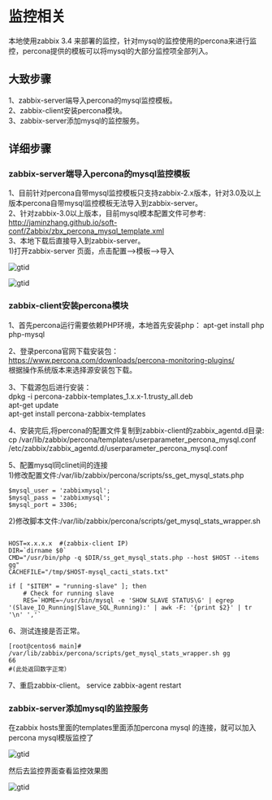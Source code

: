 # 监控相关

本地使用zabbix 3.4 来部署的监控，针对mysql的监控使用的percona来进行监控，percona提供的模板可以将mysql的大部分监控项全部列入。

## 大致步骤
1、zabbix-server端导入percona的mysql监控模板。  
2、zabbix-client安装percona模块。  
3、zabbix-server添加mysql的监控服务。

## 详细步骤
### zabbix-server端导入percona的mysql监控模板
 1、目前针对percona自带mysql监控模板只支持zabbix-2.x版本，针对3.0及以上版本percona自带mysql监控模板无法导入到zabbix-server。  
 2、针对zabbix-3.0以上版本，目前mysql模本配置文件可参考:
  	http://jaminzhang.github.io/soft-conf/Zabbix/zbx_percona_mysql_template.xml  
 3、本地下载后直接导入到zabbix-server。  
  1)打开zabbix-server 页面，点击配置-->模板-->导入

![gtid](https://img-blog.csdn.net/20171212142220342?watermark/2/text/aHR0cDovL2Jsb2cuY3Nkbi5uZXQvcXFfMzE2MTMwNTU=/font/5a6L5L2T/fontsize/400/fill/I0JBQkFCMA==/dissolve/70/gravity/SouthEast)

![gtid](https://img-blog.csdn.net/20171212142302026?watermark/2/text/aHR0cDovL2Jsb2cuY3Nkbi5uZXQvcXFfMzE2MTMwNTU=/font/5a6L5L2T/fontsize/400/fill/I0JBQkFCMA==/dissolve/70/gravity/SouthEast)

### zabbix-client安装percona模块
1、首先percona运行需要依赖PHP环境，本地首先安装php： apt-get install php php-mysql  

2、登录percona官网下载安装包： https://www.percona.com/downloads/percona-monitoring-plugins/  
   根据操作系统版本来选择源安装包下载。  

3、下载源包后进行安装：  
   dpkg -i percona-zabbix-templates_1.x.x-1.trusty_all.deb  
   apt-get update  
   apt-get install percona-zabbix-templates  

4、安装完后,将percona的配置文件复制到zabbix-client的zabbix_agentd.d目录:    
   cp /var/lib/zabbix/percona/templates/userparameter_percona_mysql.conf /etc/zabbix/zabbix_agentd.d/userparameter_percona_mysql.conf  

5、配置mysql同clinet间的连接  
   1)修改配置文件:/var/lib/zabbix/percona/scripts/ss_get_mysql_stats.php  

```
$mysql_user = 'zabbixmysql';  
$mysql_pass = 'zabbixmysql';  
$mysql_port = 3306;  

```   
  2)修改脚本文件:/var/lib/zabbix/percona/scripts/get_mysql_stats_wrapper.sh

```

HOST=x.x.x.x  #(zabbix-client IP)  
DIR=`dirname $0`  
CMD="/usr/bin/php -q $DIR/ss_get_mysql_stats.php --host $HOST --items gg"  
CACHEFILE="/tmp/$HOST-mysql_cacti_stats.txt"  

if [ "$ITEM" = "running-slave" ]; then  
    # Check for running slave  
    RES=`HOME=~/usr/bin/mysql -e 'SHOW SLAVE STATUS\G' | egrep '(Slave_IO_Running|Slave_SQL_Running):' | awk -F: '{print $2}' | tr '\n' ','`  

```

6、测试连接是否正常。
 
```
[root@centos6 main]# /var/lib/zabbix/percona/scripts/get_mysql_stats_wrapper.sh gg  
66
#(此处返回数字正常）
```

7、重启zabbix-client。
  service zabbix-agent restart

### zabbix-server添加mysql的监控服务

在zabbix hosts里面的templates里面添加percona mysql 的连接，就可以加入percona mysql模版监控了  

![gtid](https://img-blog.csdn.net/20160518214820622?watermark/2/text/aHR0cDovL2Jsb2cuY3Nkbi5uZXQv/font/5a6L5L2T/fontsize/400/fill/I0JBQkFCMA==/dissolve/70/gravity/Center)  

然后去监控界面查看监控效果图  

![gtid](https://img-blog.csdn.net/20160518214832989?watermark/2/text/aHR0cDovL2Jsb2cuY3Nkbi5uZXQv/font/5a6L5L2T/fontsize/400/fill/I0JBQkFCMA==/dissolve/70/gravity/Center)


